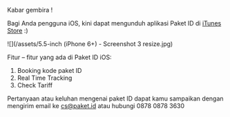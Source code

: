 Kabar gembira !

Bagi Anda pengguna iOS, kini dapat mengunduh aplikasi Paket ID di [iTunes Store](https://itunes.apple.com/us/app/paket-id/id1079939249?ls=1&mt=8) :\)

![](/assets/5.5-inch (iPhone 6+) - Screenshot 3 resize.jpg\)

Fitur – fitur yang ada di Paket ID iOS:

1. Booking kode paket ID
2. Real Time Tracking
3. Check Tariff

Pertanyaan atau keluhan mengenai paket ID dapat kamu sampaikan dengan mengirim email ke cs@paket.id atau hubungi 0878 0878 3630

